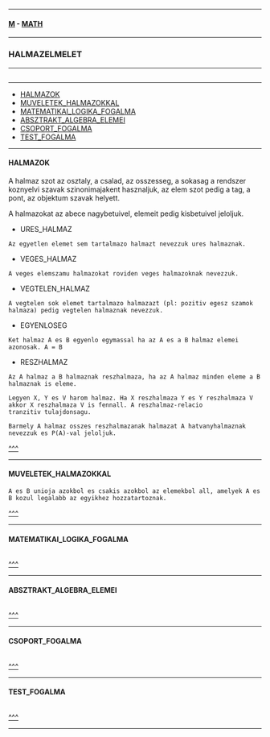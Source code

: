 
---

#### [M](https://github.com/ttltrk/TTT/blob/master/menu.md) - [MATH](https://github.com/ttltrk/TTT/tree/master/MATH/MATH.md)

---

### HALMAZELMELET

---

```

```

---

* [HALMAZOK](#HALMAZOK)
* [MUVELETEK_HALMAZOKKAL](#MUVELETEK_HALMAZOKKAL)
* [MATEMATIKAI_LOGIKA_FOGALMA](#MATEMATIKAI_LOGIKA_FOGALMA)
* [ABSZTRAKT_ALGEBRA_ELEMEI](#ABSZTRAKT_ALGEBRA_ELEMEI)
* [CSOPORT_FOGALMA](#CSOPORT_FOGALMA)
* [TEST_FOGALMA](#TEST_FOGALMA)

---

#### HALMAZOK

A halmaz szot az osztaly, a csalad, az osszesseg, a sokasag a rendszer koznyelvi szavak szinonimajakent hasznaljuk, az elem szot
pedig a tag, a pont, az objektum szavak helyett.

A halmazokat az abece nagybetuivel, elemeit pedig kisbetuivel jeloljuk.

- URES_HALMAZ

```
Az egyetlen elemet sem tartalmazo halmazt nevezzuk ures halmaznak.
```

- VEGES_HALMAZ

```
A veges elemszamu halmazokat roviden veges halmazoknak nevezzuk.
```

- VEGTELEN_HALMAZ

```
A vegtelen sok elemet tartalmazo halmazazt (pl: pozitiv egesz szamok halmaza) pedig vegtelen halmaznak nevezzuk.
```

- EGYENLOSEG

```
Ket halmaz A es B egyenlo egymassal ha az A es a B halmaz elemei azonosak. A = B
```

- RESZHALMAZ

```
Az A halmaz a B halmaznak reszhalmaza, ha az A halmaz minden eleme a B halmaznak is eleme.
```

```
Legyen X, Y es V harom halmaz. Ha X reszhalmaza Y es Y reszhalmaza V akkor X reszhalmaza V is fennall. A reszhalmaz-relacio
tranzitiv tulajdonsagu.
```

```
Barmely A halmaz osszes reszhalmazanak halmazat A hatvanyhalmaznak nevezzuk es P(A)-val jeloljuk.
```

[^^^](#HALMAZELMELET)

---

#### MUVELETEK_HALMAZOKKAL

```
A es B unioja azokbol es csakis azokbol az elemekbol all, amelyek A es B kozul legalabb az egyikhez hozzatartoznak. 
```

[^^^](#HALMAZELMELET)

---

#### MATEMATIKAI_LOGIKA_FOGALMA

```

```

[^^^](#HALMAZELMELET)

---

#### ABSZTRAKT_ALGEBRA_ELEMEI

```

```

[^^^](#HALMAZELMELET)

---

#### CSOPORT_FOGALMA

```

```

[^^^](#HALMAZELMELET)

---

#### TEST_FOGALMA

```

```

[^^^](#HALMAZELMELET)

---
